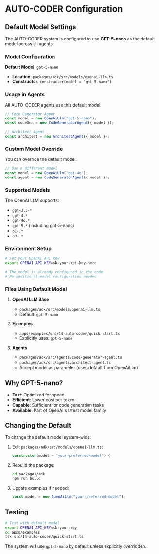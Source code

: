 # AUTO-CODER Configuration

## Default Model Settings

The AUTO-CODER system is configured to use **GPT-5-nano** as the default model across all agents.

### Model Configuration

**Default Model**: `gpt-5-nano`
- **Location**: `packages/adk/src/models/openai-llm.ts`
- **Constructor**: `constructor(model = "gpt-5-nano")`

### Usage in Agents

All AUTO-CODER agents use this default model:

```typescript
// Code Generator Agent
const model = new OpenAiLlm("gpt-5-nano");
const codeGen = new CodeGeneratorAgent({ model });

// Architect Agent
const architect = new ArchitectAgent({ model });
```

### Custom Model Override

You can override the default model:

```typescript
// Use a different model
const model = new OpenAiLlm("gpt-4o");
const agent = new CodeGeneratorAgent({ model });
```

### Supported Models

The OpenAI LLM supports:
- `gpt-3.5-*`
- `gpt-4.*`
- `gpt-4o.*`
- `gpt-5.*` (including gpt-5-nano)
- `o1-.*`
- `o3-.*`

### Environment Setup

```bash
# Set your OpenAI API key
export OPENAI_API_KEY=sk-your-api-key-here

# The model is already configured in the code
# No additional model configuration needed
```

### Files Using Default Model

1. **OpenAI LLM Base**
   - `packages/adk/src/models/openai-llm.ts`
   - Default: `gpt-5-nano`

2. **Examples**
   - `apps/examples/src/14-auto-coder/quick-start.ts`
   - Explicitly uses: `gpt-5-nano`

3. **Agents**
   - `packages/adk/src/agents/code-generator-agent.ts`
   - `packages/adk/src/agents/architect-agent.ts`
   - Accept model as parameter (uses default from OpenAiLlm)

## Why GPT-5-nano?

- **Fast**: Optimized for speed
- **Efficient**: Lower cost per token
- **Capable**: Sufficient for code generation tasks
- **Available**: Part of OpenAI's latest model family

## Changing the Default

To change the default model system-wide:

1. Edit `packages/adk/src/models/openai-llm.ts`:
   ```typescript
   constructor(model = "your-preferred-model") {
   ```

2. Rebuild the package:
   ```bash
   cd packages/adk
   npm run build
   ```

3. Update examples if needed:
   ```typescript
   const model = new OpenAiLlm("your-preferred-model");
   ```

## Testing

```bash
# Test with default model
export OPENAI_API_KEY=sk-your-key
cd apps/examples
tsx src/14-auto-coder/quick-start.ts
```

The system will use `gpt-5-nano` by default unless explicitly overridden.
